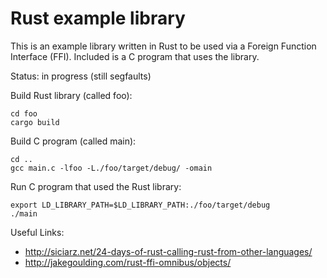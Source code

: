 # Rust example library

This is an example library written in Rust to be used via a Foreign Function Interface (FFI).
Included is a C program that uses the library. 

Status: in progress (still segfaults)


Build Rust library (called foo):
```
cd foo
cargo build
```

Build C program (called main):
```
cd ..
gcc main.c -lfoo -L./foo/target/debug/ -omain
```

Run C program that used the Rust library:
```
export LD_LIBRARY_PATH=$LD_LIBRARY_PATH:./foo/target/debug
./main
```

Useful Links:
* http://siciarz.net/24-days-of-rust-calling-rust-from-other-languages/
* http://jakegoulding.com/rust-ffi-omnibus/objects/
